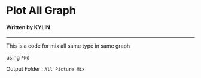 # Plot All Graph
#### Written by KYLiN

---

This is a code for mix all same type in same graph 

using `PKG`

Output Folder : `All Picture Mix`